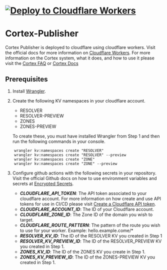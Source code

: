# [![Deploy to Cloudflare Workers](https://deploy.workers.cloudflare.com/button)](https://deploy.workers.cloudflare.com/?url=https://github.com/crtxio/cortex-publisher)

# Cortex-Publisher
Cortex Publisher is deployed to cloudflare using cloudflare workers. Visit the official docs for more information on [Cloudflare Workers](https://developers.cloudflare.com/workers/). For more information on the Cortex system, what it does, and how to use it please visit the [Cortex FAQ](https://crtx.gitbook.io/faq/) or [Cortex Docs](https://docs.crtx.io/#/)

## Prerequisites

1. Install [Wrangler](https://developers.cloudflare.com/workers/wrangler/install-and-update/).

2. Create the following KV namespaces in your cloudflare account.

    - RESOLVER
    - RESOLVER-PREVIEW
    - ZONES
    - ZONES-PREVIEW

   To create these, you must have installed Wrangler from Step 1 and then run the following commands in your console.

```console
    wrangler kv:namespaces create "RESOLVER"
    wrangler kv:namespaces create "RESOLVER" --preview
    wrangler kv:namespaces create "ZONE"
    wrangler kv:namespaces create "ZONE" --preview

```

3. Configure github actions with the following secrets in your repository. Visit the official Github docs on how to use environment variables and secrets at [Encrypted Secrets](https://docs.github.com/en/actions/security-guides/encrypted-secrets).

    - __*CLOUDFLARE_API_TOKEN*__: The API token associated to your cloudflare account. For more information on how create and use API tokens for use in CI/CD please visit [Create a Cloudflare API token](https://developers.cloudflare.com/workers/wrangler/ci-cd/#create-a-cloudflare-api-token).
    - __*CLOUDFLARE_ACCOUNT_ID*__: The ID of your Cloudflare account.
    - __*CLOUDFLARE_ZONE_ID*__: The Zone ID of the domain you wish to target.
    - __*CLOUDFLARE_ROUTE_PATTERN*__: The pattern of the route you wish to use for your worker. Example: hello.example.come/*
    - __*RESOLVER_KV_ID*__: The ID of the RESOLVER KV you created in Step 1
    - __*RESOLVER_KV_PREVIEW_ID*__: The ID of the RESOLVER_PREVIEW KV you created in Step 1.
    - __*ZONES_KV_ID*__: The ID of the ZONES KV you create in Step 1.
    - __*ZONES_KV_PREVIEW_ID*__: The ID of the ZONES-PREVIEW KV you created in Step 1.
